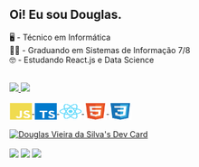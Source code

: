## Oi! Eu sou Douglas.
🖥 - Técnico em Informática<br>
👨‍🎓 - Graduando em Sistemas de Informação 7/8<br>
🤓 - Estudando React.js e Data Science<br>
 <div>
  <a href="https://github.com/ieiradouglas">
  <br>
  <img height="180em" src="https://github-readme-stats.vercel.app/api?username=ieiradouglas&show_icons=true&theme=dracula&include_all_commits=true&count_private=true"/>
  <img height="180em" src="https://github-readme-stats.vercel.app/api/top-langs/?username=ieiradouglas&layout=compact&langs_count=7&theme=dracula"/>
</div>
<div style="display: inline_block"><br>
  <img align="center" alt="Douglas-Js" height="30" width="40" src="https://raw.githubusercontent.com/devicons/devicon/master/icons/javascript/javascript-plain.svg">
  <img align="center" alt="Douglas-Ts" height="30" width="40" src="https://raw.githubusercontent.com/devicons/devicon/master/icons/typescript/typescript-plain.svg">
  <img align="center" alt="Douglas-React" height="30" width="40" src="https://raw.githubusercontent.com/devicons/devicon/master/icons/react/react-original.svg">
  <img align="center" alt="Douglas-HTML" height="30" width="40" src="https://raw.githubusercontent.com/devicons/devicon/master/icons/html5/html5-original.svg">
  <img align="center" alt="Douglas-CSS" height="30" width="40" src="https://raw.githubusercontent.com/devicons/devicon/master/icons/css3/css3-original.svg">
</div><br>
<div>
  <a href="https://app.daily.dev/ieiradouglas"><img src="https://api.daily.dev/devcards/3dc70af05e1a4adbaf8b736fae48960b.png?r=3mh" width="300" alt="Douglas Vieira da Silva's Dev Card"/></a>
</div><br>
<div> 
  <a href="https://instagram.com/ieiradouglas" target="_blank"><img src="https://img.shields.io/badge/-Instagram-%23E4405F?style=for-the-badge&logo=instagram&logoColor=white" target="_blank"></a>
  <a href = "mailto:ieiradouglas@gmail.com"><img src="https://img.shields.io/badge/-Gmail-%23333?style=for-the-badge&logo=gmail&logoColor=white" target="_blank"></a>
  <a href="https://www.linkedin.com/in/ieiradouglas" target="_blank"><img src="https://img.shields.io/badge/-LinkedIn-%230077B5?style=for-the-badge&logo=linkedin&logoColor=white" target="_blank"></a> 
 
</div>
